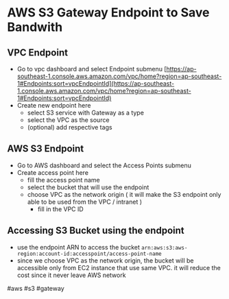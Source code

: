# AWS S3 Gateway Endpoint to Save Bandwith
## VPC Endpoint

-   Go to vpc dashboard and select Endpoint submenu [](https://ap-southeast-1.console.aws.amazon.com/vpc/home?region=ap-southeast-1#Endpoints:sort=vpcEndpointId)[https://ap-southeast-1.console.aws.amazon.com/vpc/home?region=ap-southeast-1#Endpoints:sort=vpcEndpointId](https://ap-southeast-1.console.aws.amazon.com/vpc/home?region=ap-southeast-1#Endpoints:sort=vpcEndpointId)
-   Create new endpoint here
    -   select S3 service with Gateway as a type
    -   select the VPC as the source
    -   (optional) add respective tags

## AWS S3 Endpoint

-   Go to AWS dashboard and select the Access Points submenu
-   Create access point here
    -   fill the access point name
    -   select the bucket that will use the endpoint
    -   choose VPC as the network origin ( it will make the S3 endpoint only able to be used from the VPC / intranet )
        -   fill in the VPC ID

## Accessing S3 Bucket using the endpoint

-   use the endpoint ARN to access the bucket `arn:aws:s3:aws-region:account-id:accesspoint/access-point-name`
-   since we choose VPC as the network origin, the bucket will be accessible only from EC2 instance that use same VPC. it will reduce the cost since it never leave AWS network

#aws #s3 #gateway